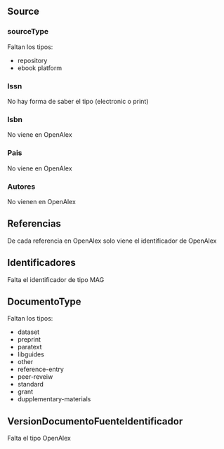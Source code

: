 ## Source

### sourceType
Faltan los tipos:
 - repository
 - ebook platform

### Issn
No hay forma de saber el tipo (electronic o print)

### Isbn
No viene en OpenAlex

### Pais
No viene en OpenAlex

### Autores
No vienen en OpenAlex

## Referencias
De cada referencia en OpenAlex solo viene el identificador de OpenAlex

## Identificadores
Falta el identificador de tipo MAG

## DocumentoType
Faltan los tipos:
 - dataset
 - preprint
 - paratext
 - libguides
 - other
 - reference-entry
 - peer-reveiw
 - standard
 - grant
 - dupplementary-materials

## VersionDocumentoFuenteIdentificador
Falta el tipo OpenAlex